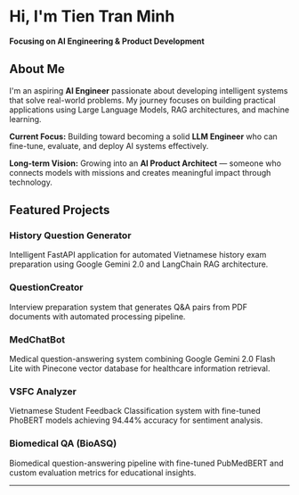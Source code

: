 # Hi, I'm Tien Tran Minh 

**Focusing on AI Engineering & Product Development**

## About Me

I'm an aspiring **AI Engineer** passionate about developing intelligent systems that solve real-world problems. My journey focuses on building practical applications using Large Language Models, RAG architectures, and machine learning.

**Current Focus:** Building toward becoming a solid **LLM Engineer** who can fine-tune, evaluate, and deploy AI systems effectively.

**Long-term Vision:** Growing into an **AI Product Architect** — someone who connects models with missions and creates meaningful impact through technology.

## Featured Projects

### History Question Generator
Intelligent FastAPI application for automated Vietnamese history exam preparation using Google Gemini 2.0 and LangChain RAG architecture.

### QuestionCreator  
Interview preparation system that generates Q&A pairs from PDF documents with automated processing pipeline.

### MedChatBot
Medical question-answering system combining Google Gemini 2.0 Flash Lite with Pinecone vector database for healthcare information retrieval.

### VSFC Analyzer
Vietnamese Student Feedback Classification system with fine-tuned PhoBERT models achieving 94.44% accuracy for sentiment analysis.

### Biomedical QA (BioASQ)
Biomedical question-answering pipeline with fine-tuned PubMedBERT and custom evaluation metrics for educational insights.

---
